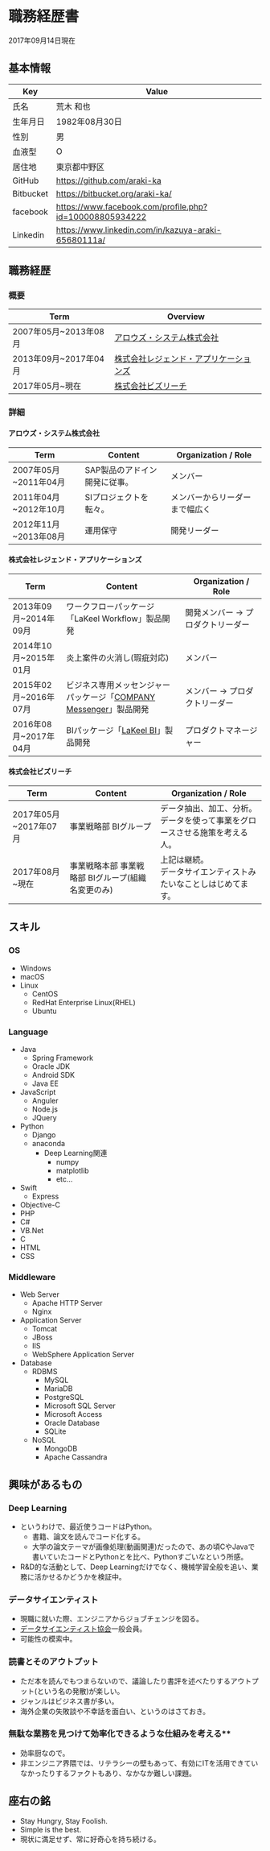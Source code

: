 # 職務経歴書

2017年09月14日現在

## 基本情報

|Key|Value|
|---|---|
|氏名|荒木 和也|
|生年月日|1982年08月30日|
|性別|男|
|血液型|O|
|居住地|東京都中野区|
|GitHub|https://github.com/araki-ka|
|Bitbucket|https://bitbucket.org/araki-ka/|
|facebook|https://www.facebook.com/profile.php?id=100008805934222|
|Linkedin|https://www.linkedin.com/in/kazuya-araki-65680111a/|

## 職務経歴

### 概要

|Term|Overview|
|---|---|
|2007年05月~2013年08月|[アロウズ・システム株式会社](http://www.arouse.co.jp/)|
|2013年09月~2017年04月|[株式会社レジェンド・アプリケーションズ](http://www.legendapl.com/)|
|2017年05月~現在|[株式会社ビズリーチ](http://www.bizreach.co.jp/)|

### 詳細

#### アロウズ・システム株式会社

|Term|Content|Organization / Role|
|---|---|---|
|2007年05月~2011年04月|SAP製品のアドイン開発に従事。|メンバー|
|2011年04月~2012年10月|SIプロジェクトを転々。|メンバーからリーダーまで幅広く|
|2012年11月~2013年08月|運用保守|開発リーダー|


#### 株式会社レジェンド・アプリケーションズ

|Term|Content|Organization / Role|
|---|---|---|
|2013年09月~2014年09月|ワークフローパッケージ「LaKeel Workflow」製品開発|開発メンバー -> プロダクトリーダー|
|2014年10月~2015年01月|炎上案件の火消し(瑕疵対応)|メンバー|
|2015年02月~2016年07月|ビジネス専用メッセンジャーパッケージ「[COMPANY Messenger](http://www.worksap.co.jp/messenger/)」製品開発|メンバー -> プロダクトリーダー|
|2016年08月~2017年04月|BIパッケージ「[LaKeel BI](https://bi.lakeel.com/)」製品開発|プロダクトマネージャー|


#### 株式会社ビズリーチ

|Term|Content|Organization / Role|
|---|---|---|
|2017年05月~2017年07月|事業戦略部 BIグループ|データ抽出、加工、分析。<br>データを使って事業をグロースさせる施策を考える人。|
|2017年08月~現在|事業戦略本部 事業戦略部 BIグループ(組織名変更のみ)|上記は継続。<br>データサイエンティストみたいなことしはじめてます。|

## スキル

### OS

- Windows
- macOS
- Linux
    - CentOS
    - RedHat Enterprise Linux(RHEL)
    - Ubuntu

### Language

- Java
    - Spring Framework
    - Oracle JDK
    - Android SDK
    - Java EE
- JavaScript
    - Anguler
    - Node.js
    - JQuery
- Python
    - Django
    - anaconda
        - Deep Learning関連
            - numpy
            - matplotlib
            - etc...
- Swift
    - Express
- Objective-C
- PHP
- C#
- VB.Net
- C
- HTML
- CSS

### Middleware

- Web Server
    - Apache HTTP Server
    - Nginx
- Application Server
    - Tomcat
    - JBoss
    - IIS
    - WebSphere Application Server
- Database
    - RDBMS
        - MySQL
        - MariaDB
        - PostgreSQL
        - Microsoft SQL Server
        - Microsoft Access
        - Oracle Database
        - SQLite
    - NoSQL
        - MongoDB
        - Apache Cassandra 

## 興味があるもの

### Deep Learning

- というわけで、最近使うコードはPython。
    - 書籍、論文を読んでコード化する。
    - 大学の論文テーマが画像処理(動画関連)だったので、あの頃CやJavaで書いていたコードとPythonとを比べ、Pythonすごいなという所感。
- R&D的な活動として、Deep Learningだけでなく、機械学習全般を追い、業務に活かせるかどうかを検証中。

### データサイエンティスト

- 現職に就いた際、エンジニアからジョブチェンジを図る。
- [データサイエンティスト協会](http://www.datascientist.or.jp/)一般会員。
- 可能性の模索中。

### 読書とそのアウトプット

- ただ本を読んでもつまらないので、議論したり書評を述べたりするアウトプット(という名の発散)が楽しい。
- ジャンルはビジネス書が多い。
- 海外企業の失敗談や不幸話を面白い、というのはさておき。

### 無駄な業務を見つけて効率化できるような仕組みを考える**

- 効率厨なので。
- 非エンジニア界隈では、リテラシーの壁もあって、有効にITを活用できていなかったりするファクトもあり、なかなか難しい課題。


## 座右の銘

- Stay Hungry, Stay Foolish.
- Simple is the best.
- 現状に満足せず、常に好奇心を持ち続ける。
